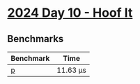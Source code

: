# [2024 Day 10 - Hoof It](https://adventofcode.com/2024/day/10)

## Benchmarks

<!-- BEGIN benches -->
| Benchmark             | Time      |
| --------------------- | --------- |
| [p](./src/lib.rs#L13) | 11.63 µs |

<!-- END benches -->
<!-- BEGIN other_benches -->

<!-- END other_benches -->